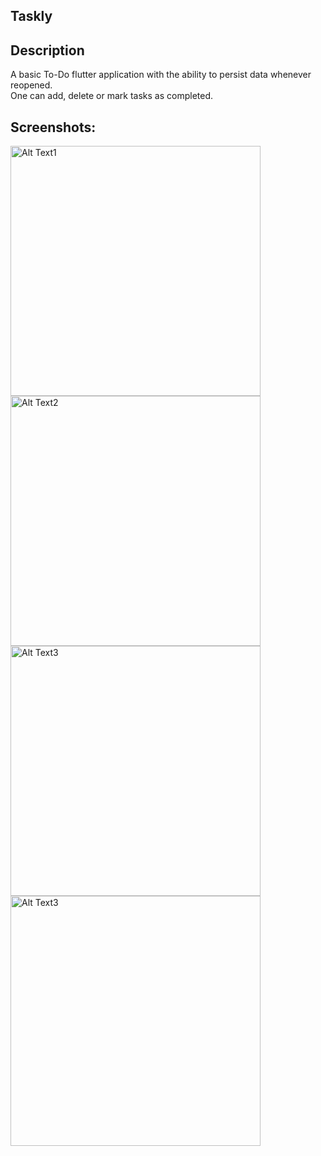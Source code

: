 ## Taskly
## Description
A basic To-Do flutter application with the ability to persist data whenever reopened.</br>
One can add, delete or mark tasks as completed.

## Screenshots:

<img src="https://github.com/RiyaSingh245/Taskly/assets/126529318/a723f2d4-7e37-430f-8040-0e73e398b890" alt="Alt Text1" height="400"  />
<img src="https://github.com/RiyaSingh245/Taskly/assets/126529318/54c3e45a-9440-43d2-b1ca-2e2b1d3911f4" alt="Alt Text2" height="400"  />
<img src="https://github.com/RiyaSingh245/Taskly/assets/126529318/866c088c-a877-4a29-b99c-9544f06f40c6" alt="Alt Text3" height="400"  />
<img src="https://github.com/RiyaSingh245/Taskly/assets/126529318/89771a01-d138-48b9-a394-9341fd314395" alt="Alt Text3" height="400"  />


